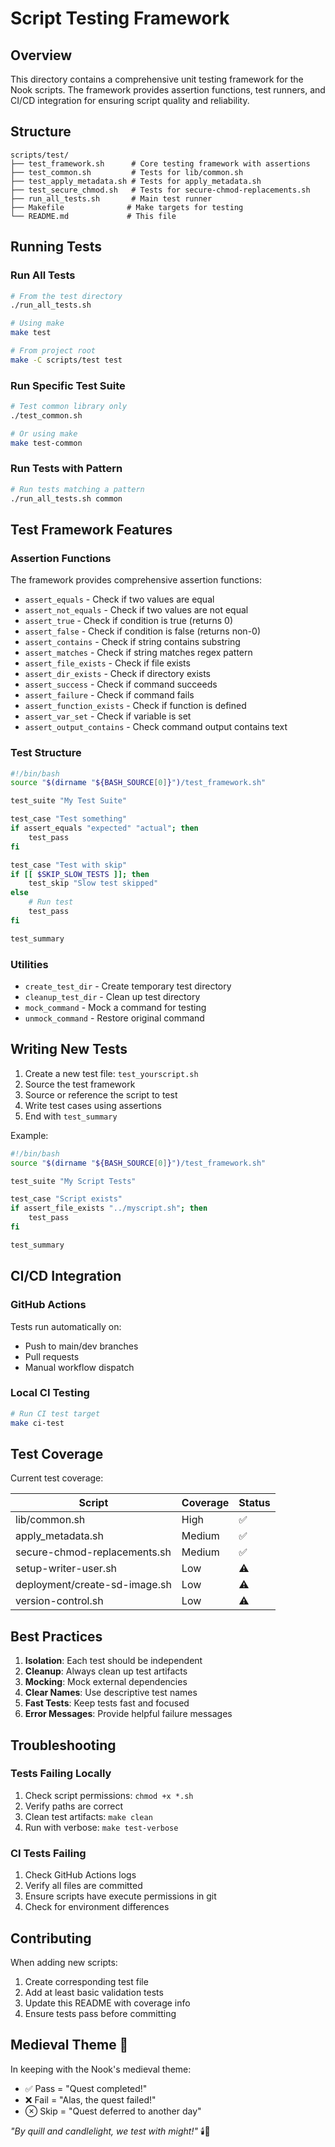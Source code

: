 # Script Testing Framework

## Overview

This directory contains a comprehensive unit testing framework for the Nook scripts. The framework provides assertion functions, test runners, and CI/CD integration for ensuring script quality and reliability.

## Structure

```
scripts/test/
├── test_framework.sh      # Core testing framework with assertions
├── test_common.sh         # Tests for lib/common.sh
├── test_apply_metadata.sh # Tests for apply_metadata.sh
├── test_secure_chmod.sh   # Tests for secure-chmod-replacements.sh
├── run_all_tests.sh       # Main test runner
├── Makefile              # Make targets for testing
└── README.md             # This file
```

## Running Tests

### Run All Tests
```bash
# From the test directory
./run_all_tests.sh

# Using make
make test

# From project root
make -C scripts/test test
```

### Run Specific Test Suite
```bash
# Test common library only
./test_common.sh

# Or using make
make test-common
```

### Run Tests with Pattern
```bash
# Run tests matching a pattern
./run_all_tests.sh common
```

## Test Framework Features

### Assertion Functions

The framework provides comprehensive assertion functions:

- `assert_equals` - Check if two values are equal
- `assert_not_equals` - Check if two values are not equal
- `assert_true` - Check if condition is true (returns 0)
- `assert_false` - Check if condition is false (returns non-0)
- `assert_contains` - Check if string contains substring
- `assert_matches` - Check if string matches regex pattern
- `assert_file_exists` - Check if file exists
- `assert_dir_exists` - Check if directory exists
- `assert_success` - Check if command succeeds
- `assert_failure` - Check if command fails
- `assert_function_exists` - Check if function is defined
- `assert_var_set` - Check if variable is set
- `assert_output_contains` - Check command output contains text

### Test Structure

```bash
#!/bin/bash
source "$(dirname "${BASH_SOURCE[0]}")/test_framework.sh"

test_suite "My Test Suite"

test_case "Test something"
if assert_equals "expected" "actual"; then
    test_pass
fi

test_case "Test with skip"
if [[ $SKIP_SLOW_TESTS ]]; then
    test_skip "Slow test skipped"
else
    # Run test
    test_pass
fi

test_summary
```

### Utilities

- `create_test_dir` - Create temporary test directory
- `cleanup_test_dir` - Clean up test directory
- `mock_command` - Mock a command for testing
- `unmock_command` - Restore original command

## Writing New Tests

1. Create a new test file: `test_yourscript.sh`
2. Source the test framework
3. Source or reference the script to test
4. Write test cases using assertions
5. End with `test_summary`

Example:
```bash
#!/bin/bash
source "$(dirname "${BASH_SOURCE[0]}")/test_framework.sh"

test_suite "My Script Tests"

test_case "Script exists"
if assert_file_exists "../myscript.sh"; then
    test_pass
fi

test_summary
```

## CI/CD Integration

### GitHub Actions

Tests run automatically on:
- Push to main/dev branches
- Pull requests
- Manual workflow dispatch

### Local CI Testing

```bash
# Run CI test target
make ci-test
```

## Test Coverage

Current test coverage:

| Script | Coverage | Status |
|--------|----------|--------|
| lib/common.sh | High | ✅ |
| apply_metadata.sh | Medium | ✅ |
| secure-chmod-replacements.sh | Medium | ✅ |
| setup-writer-user.sh | Low | ⚠️ |
| deployment/create-sd-image.sh | Low | ⚠️ |
| version-control.sh | Low | ⚠️ |

## Best Practices

1. **Isolation**: Each test should be independent
2. **Cleanup**: Always clean up test artifacts
3. **Mocking**: Mock external dependencies
4. **Clear Names**: Use descriptive test names
5. **Fast Tests**: Keep tests fast and focused
6. **Error Messages**: Provide helpful failure messages

## Troubleshooting

### Tests Failing Locally

1. Check script permissions: `chmod +x *.sh`
2. Verify paths are correct
3. Clean test artifacts: `make clean`
4. Run with verbose: `make test-verbose`

### CI Tests Failing

1. Check GitHub Actions logs
2. Verify all files are committed
3. Ensure scripts have execute permissions in git
4. Check for environment differences

## Contributing

When adding new scripts:
1. Create corresponding test file
2. Add at least basic validation tests
3. Update this README with coverage info
4. Ensure tests pass before committing

## Medieval Theme 🏰

In keeping with the Nook's medieval theme:
- ✅ Pass = "Quest completed!"
- ❌ Fail = "Alas, the quest failed!"
- ⊗ Skip = "Quest deferred to another day"

*"By quill and candlelight, we test with might!"* 🕯️📜